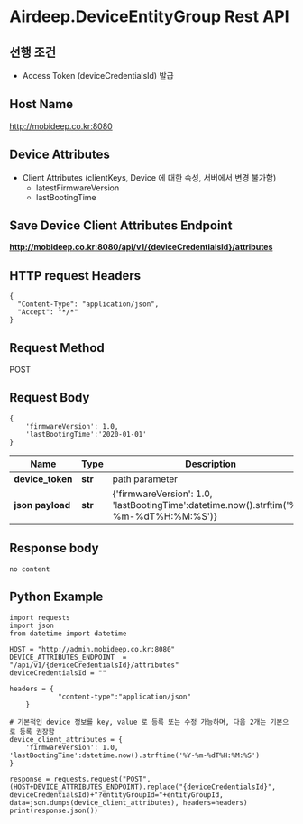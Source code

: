 # Airdeep.DeviceEntityGroup Rest API

## 선행 조건
  - Access Token (deviceCredentialsId) 발급

## Host Name
http://mobideep.co.kr:8080


## Device Attributes
* Client Attributes (clientKeys,  Device 에 대한 속성, 서버에서 변경 불가함)
  - latestFirmwareVersion
  - lastBootingTime

## Save Device Client Attributes Endpoint
**http://mobideep.co.kr:8080/api/v1/{deviceCredentialsId}/attributes**

## HTTP request Headers
```
{
  "Content-Type": "application/json",
  "Accept": "*/*"
}
```

## Request Method
POST

## Request Body

```
{
    'firmwareVersion': 1.0, 
    'lastBootingTime':'2020-01-01'
}
```

Name | Type | Description | Notes
------------ | ------------- | ------------- | -------------
**device_token** | **str**| path parameter | 
**json payload** | **str**| {'firmwareVersion': 1.0, 'lastBootingTime':datetime.now().strftim('%Y-%m-%dT%H:%M:%S')}| 

## Response body
```
no content
```
## Python Example

```
import requests
import json
from datetime import datetime

HOST = "http://admin.mobideep.co.kr:8080"
DEVICE_ATTRIBUTES_ENDPOINT  = "/api/v1/{deviceCredentialsId}/attributes"
deviceCredentialsId = ""

headers = {
            "content-type":"application/json"
    }

# 기본적인 device 정보를 key, value 로 등록 또는 수정 가능하며, 다음 2개는 기본으로 등록 권장함
device_client_attributes = {
    'firmwareVersion': 1.0, 'lastBootingTime':datetime.now().strftime('%Y-%m-%dT%H:%M:%S')
}

response = requests.request("POST", (HOST+DEVICE_ATTRIBUTES_ENDPOINT).replace("{deviceCredentialsId}", deviceCredentialsId)+"?entityGroupId="+entityGroupId, data=json.dumps(device_client_attributes), headers=headers)
print(response.json())
```





